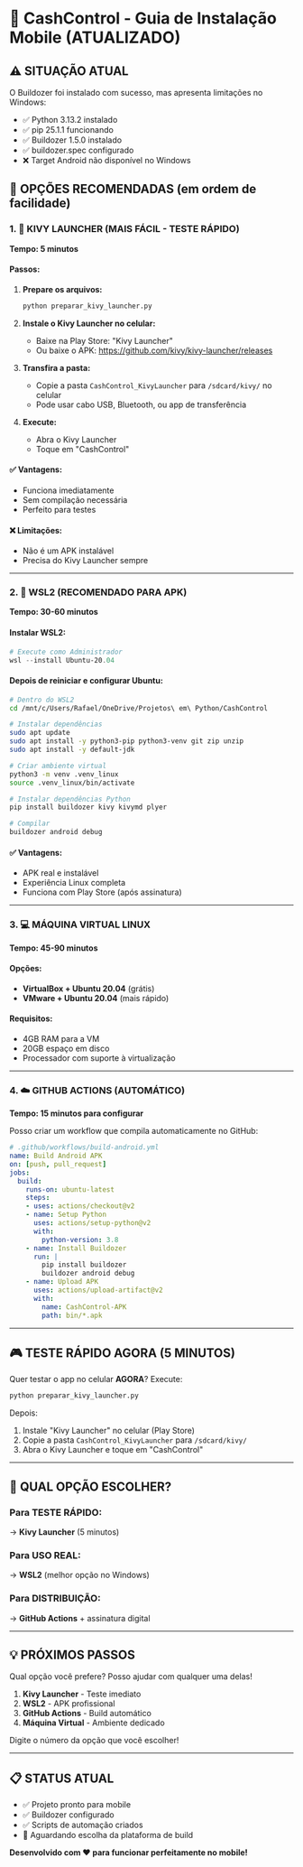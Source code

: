 # 🚀 CashControl - Guia de Instalação Mobile (ATUALIZADO)

## ⚠️ SITUAÇÃO ATUAL
O Buildozer foi instalado com sucesso, mas apresenta limitações no Windows:
- ✅ Python 3.13.2 instalado
- ✅ pip 25.1.1 funcionando
- ✅ Buildozer 1.5.0 instalado
- ✅ buildozer.spec configurado
- ❌ Target Android não disponível no Windows

## 🎯 OPÇÕES RECOMENDADAS (em ordem de facilidade)

### 1. 📱 KIVY LAUNCHER (MAIS FÁCIL - TESTE RÁPIDO)
**Tempo: 5 minutos**

#### Passos:
1. **Prepare os arquivos:**
   ```bash
   python preparar_kivy_launcher.py
   ```

2. **Instale o Kivy Launcher no celular:**
   - Baixe na Play Store: "Kivy Launcher"
   - Ou baixe o APK: https://github.com/kivy/kivy-launcher/releases

3. **Transfira a pasta:**
   - Copie a pasta `CashControl_KivyLauncher` para `/sdcard/kivy/` no celular
   - Pode usar cabo USB, Bluetooth, ou app de transferência

4. **Execute:**
   - Abra o Kivy Launcher
   - Toque em "CashControl"

#### ✅ Vantagens:
- Funciona imediatamente
- Sem compilação necessária  
- Perfeito para testes

#### ❌ Limitações:
- Não é um APK instalável
- Precisa do Kivy Launcher sempre

---

### 2. 🐧 WSL2 (RECOMENDADO PARA APK)
**Tempo: 30-60 minutos**

#### Instalar WSL2:
```powershell
# Execute como Administrador
wsl --install Ubuntu-20.04
```

#### Depois de reiniciar e configurar Ubuntu:
```bash
# Dentro do WSL2
cd /mnt/c/Users/Rafael/OneDrive/Projetos\ em\ Python/CashControl

# Instalar dependências
sudo apt update
sudo apt install -y python3-pip python3-venv git zip unzip
sudo apt install -y default-jdk

# Criar ambiente virtual
python3 -m venv .venv_linux
source .venv_linux/bin/activate

# Instalar dependências Python
pip install buildozer kivy kivymd plyer

# Compilar
buildozer android debug
```

#### ✅ Vantagens:
- APK real e instalável
- Experiência Linux completa
- Funciona com Play Store (após assinatura)

---

### 3. 💻 MÁQUINA VIRTUAL LINUX
**Tempo: 45-90 minutos**

#### Opções:
- **VirtualBox + Ubuntu 20.04** (grátis)
- **VMware + Ubuntu 20.04** (mais rápido)

#### Requisitos:
- 4GB RAM para a VM
- 20GB espaço em disco
- Processador com suporte à virtualização

---

### 4. ☁️ GITHUB ACTIONS (AUTOMÁTICO)
**Tempo: 15 minutos para configurar**

Posso criar um workflow que compila automaticamente no GitHub:

```yaml
# .github/workflows/build-android.yml
name: Build Android APK
on: [push, pull_request]
jobs:
  build:
    runs-on: ubuntu-latest
    steps:
    - uses: actions/checkout@v2
    - name: Setup Python
      uses: actions/setup-python@v2
      with:
        python-version: 3.8
    - name: Install Buildozer
      run: |
        pip install buildozer
        buildozer android debug
    - name: Upload APK
      uses: actions/upload-artifact@v2
      with:
        name: CashControl-APK
        path: bin/*.apk
```

---

## 🎮 TESTE RÁPIDO AGORA (5 MINUTOS)

Quer testar o app no celular **AGORA**? Execute:

```bash
python preparar_kivy_launcher.py
```

Depois:
1. Instale "Kivy Launcher" no celular (Play Store)
2. Copie a pasta `CashControl_KivyLauncher` para `/sdcard/kivy/`
3. Abra o Kivy Launcher e toque em "CashControl"

---

## 🔧 QUAL OPÇÃO ESCOLHER?

### Para TESTE RÁPIDO:
→ **Kivy Launcher** (5 minutos)

### Para USO REAL:
→ **WSL2** (melhor opção no Windows)

### Para DISTRIBUIÇÃO:
→ **GitHub Actions** + assinatura digital

---

## 💡 PRÓXIMOS PASSOS

Qual opção você prefere? Posso ajudar com qualquer uma delas!

1. **Kivy Launcher** - Teste imediato
2. **WSL2** - APK profissional  
3. **GitHub Actions** - Build automático
4. **Máquina Virtual** - Ambiente dedicado

Digite o número da opção que você escolher!

---

## 📋 STATUS ATUAL
- ✅ Projeto pronto para mobile
- ✅ Buildozer configurado
- ✅ Scripts de automação criados
- 🔄 Aguardando escolha da plataforma de build

**Desenvolvido com ❤️ para funcionar perfeitamente no mobile!**
